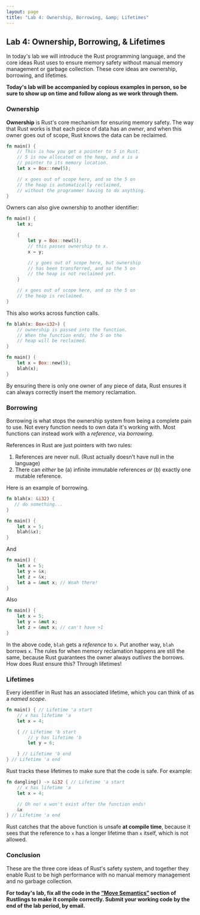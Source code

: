 ```yaml
---
layout: page
title: "Lab 4: Ownership, Borrowing, &amp; Lifetimes"
---
```


## Lab 4: Ownership, Borrowing, &amp; Lifetimes

In today's lab we will introduce the Rust programming language,
and the core ideas Rust uses to ensure memory safety without manual
memory management or garbage collection. These core ideas are
ownership, borrowing, and lifetimes.

__Today's lab will be accompanied by copious examples in person, so
be sure to show up on time and follow along as we work through them.__

### Ownership

__Ownership__ is Rust's core mechanism for ensuring memory safety.
The way that Rust works is that each piece of data has an _owner_,
and when this owner goes out of scope, Rust knows the data can be
reclaimed.

```rust
fn main() {
    // This is how you get a pointer to 5 in Rust.
    // 5 is now allocated on the heap, and x is a
    // pointer to its memory location.
    let x = Box::new(5);

    // x goes out of scope here, and so the 5 on
    // the heap is automatically reclaimed,
    // without the programmer having to do anything.
}
```

Owners can also give ownership to another identifier:

```rust
fn main() {
    let x;

    {
        let y = Box::new(5);
        // this passes ownership to x.
        x = y;

        // y goes out of scope here, but ownership
        // has been transferred, and so the 5 on
        // the heap is not reclaimed yet.
    }

    // x goes out of scope here, and so the 5 on
    // the heap is reclaimed.
}
```

This also works across function calls.

```rust
fn blah(x: Box<i32>) {
    // ownership is passed into the function.
    // When the function ends, the 5 on the
    // heap will be reclaimed.
}

fn main() {
    let x = Box::new(5);
    blah(x);
}
```

By ensuring there is only one owner of any piece of data, Rust ensures it
can always correctly insert the memory reclamation.

### Borrowing

Borrowing is what stops the ownership system from being a complete pain
to use. Not every function needs to own data it's working with. Most
functions can instead work with a _reference_, via _borrowing_.

References in Rust are just pointers with two rules:

1. References are never null. (Rust actually doesn't have null in the language)
2. There can _either_ be (a) infinite immutable references _or_ (b) exactly one mutable reference.

Here is an example of borrowing.

```rust
fn blah(x: &i32) {
   // do something...
}

fn main() {
    let x = 5;
    blah(&x);
}
```

And

```rust
fn main() {
    let x = 5;
    let y = &x;
    let z = &x;
    let a = &mut x; // Woah there!
}
```

Also

```rust
fn main() {
    let x = 5;
    let y = &mut x;
    let z = &mut x; // can't have >1
}
```

In the above code, `blah` gets a _reference_ to `x`. Put another way, `blah` borrows `x`. The rules
for when memory reclamation happens are still the same, because Rust guarantees the owner always
_outlives_ the borrows. How does Rust ensure this? Through lifetimes!

### Lifetimes

Every identifier in Rust has an associated lifetime, which you can think of as a _named scope_.

```rust
fn main() { // Lifetime 'a start
    // x has lifetime 'a
    let x = 4;

    { // Lifetime 'b start
        // y has lifetime 'b
        let y = 6;

    } // Lifetime 'b end
} // Lifetime 'a end
```

Rust tracks these lifetimes to make sure that the code is safe. For example:

```rust
fn dangling() -> &i32 { // Lifetime 'a start
    // x has lifetime 'a
    let x = 4;

    // Oh no! x won't exist after the function ends!
    &x
} // Lifetime 'a end
```

Rust catches that the above function is unsafe __at compile time__, because
it sees that the reference to `x` has a longer lifetime than `x` itself,
which is not allowed.

### Conclusion

These are the three core ideas of Rust's safety system, and together they enable
Rust to be high performance with no manual memory management and no garbage
collection.

__For today's lab, fix all the code in the [&ldquo;Move Semantics&rdquo;][move] section
of Rustlings to make it compile correctly. Submit your working code by the end
of the lab period, by email.__

[move]: https://github.com/carols10cents/rustlings#move-semantics

